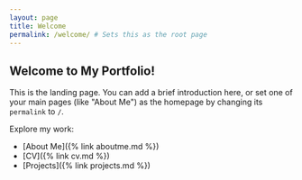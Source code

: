 ```yaml
---
layout: page
title: Welcome
permalink: /welcome/ # Sets this as the root page
---
```


## Welcome to My Portfolio!

This is the landing page. You can add a brief introduction here, or set one of your main pages (like "About Me") as the homepage by changing its `permalink` to `/`.

Explore my work:
- [About Me]({% link aboutme.md %})
- [CV]({% link cv.md %})
- [Projects]({% link projects.md %})